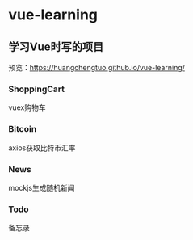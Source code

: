 # vue-learning

## 学习Vue时写的项目
预览：https://huangchengtuo.github.io/vue-learning/

### ShoppingCart
vuex购物车

### Bitcoin
axios获取比特币汇率

### News
mockjs生成随机新闻

### Todo
备忘录
